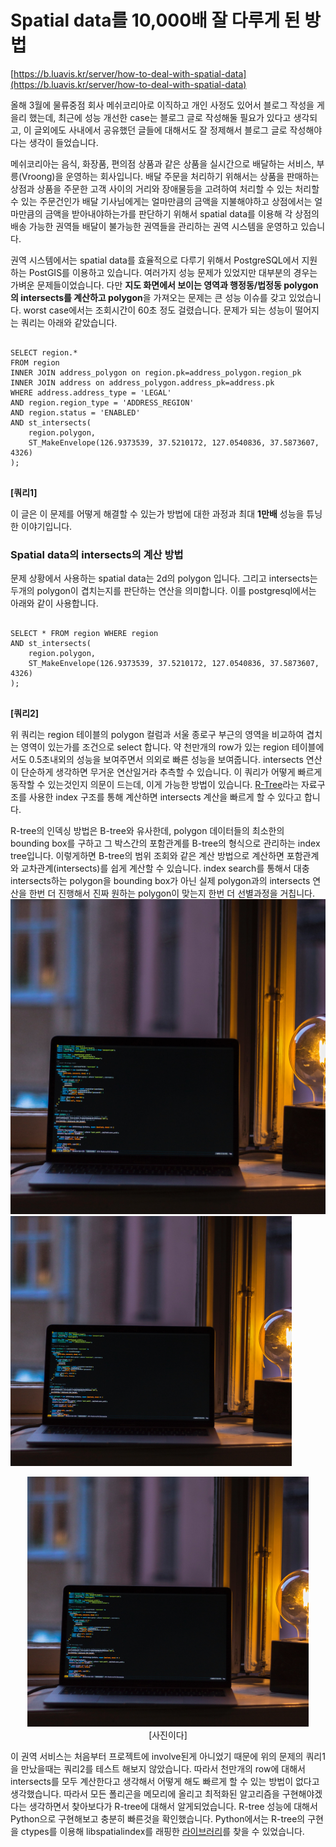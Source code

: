 # Spatial data를 10,000배 잘 다루게 된 방법
[https://b.luavis.kr/server/how-to-deal-with-spatial-data](https://b.luavis.kr/server/how-to-deal-with-spatial-data)   



올해 3월에 물류중점 회사 메쉬코리아로 이직하고 개인 사정도 있어서 블로그 작성을 게을리 했는데, 최근에 성능 개선한 case는 블로그 글로 작성해둘 필요가 있다고 생각되고, 이 글외에도 사내에서 공유했던 글들에 대해서도 잘 정제해서 블로그 글로 작성해야다는 생각이 들었습니다.   

메쉬코리아는 음식, 화장품, 편의점 상품과 같은 상품을 실시간으로 배달하는 서비스, 부릉(Vroong)을 운영하는 회사입니다. 배달 주문을 처리하기 위해서는 상품을 판매하는 상점과 상품을 주문한 고객 사이의 거리와 장애물등을 고려하여 처리할 수 있는 처리할 수 있는 주문건인가 배달 기사님에게는 얼마만큼의 금액을 지불해야하고 상점에서는 얼마만큼의 금액을 받아내야하는가를 판단하기 위해서 spatial data를 이용해 각 상점의 배송 가능한 권역들 배달이 불가능한 권역들을 관리하는 권역 시스템을 운영하고 있습니다.   

권역 시스템에서는 spatial data를 효율적으로 다루기 위해서 PostgreSQL에서 지원하는 PostGIS를 이용하고 있습니다. 여러가지 성능 문제가 있었지만 대부분의 경우는 가벼운 문제들이었습니다. 다만 **지도 화면에서 보이는 영역과 행정동/법정동 polygon의 intersects를 계산하고 polygon**을 가져오는 문제는 큰 성능 이슈를 갖고 있었습니다. worst case에서는 조회시간이 60초 정도 걸렸습니다. 문제가 되는 성능이 떨어지는 쿼리는 아래와 같았습니다.   

<pre>
<code>
SELECT region.*
FROM region
INNER JOIN address_polygon on region.pk=address_polygon.region_pk
INNER JOIN address on address_polygon.address_pk=address.pk
WHERE address.address_type = 'LEGAL'
AND region.region_type = 'ADDRESS_REGION'
AND region.status = 'ENABLED'
AND st_intersects(
    region.polygon,
    ST_MakeEnvelope(126.9373539, 37.5210172, 127.0540836, 37.5873607, 4326)
);
</code>
</pre>
**[쿼리1]**  

이 글은 이 문제를 어떻게 해결할 수 있는가 방법에 대한 과정과 최대 **1만배** 성능을 튜닝한 이야기입니다.  

### Spatial data의 intersects의 계산 방법   
      
문제 상황에서 사용하는 spatial data는 2d의 polygon 입니다. 그리고 intersects는 두개의 polygon이 겹치는지를 판단하는 연산을 의미합니다. 이를 postgresql에서는 아래와 같이 사용합니다.    

<pre>
<code>
SELECT * FROM region WHERE region
AND st_intersects(
    region.polygon,
    ST_MakeEnvelope(126.9373539, 37.5210172, 127.0540836, 37.5873607, 4326)
);
</code>
</pre>
**[쿼리2]**    

위 쿼리는 region 테이블의 polygon 컬럼과 서울 종로구 부근의 영역을 비교하여 겹치는 영역이 있는가를 조건으로 select 합니다. 약 천만개의 row가 있는 region 테이블에서도 0.5초내외의 성능을 보여주면서 의외로 빠른 성능을 보여줍니다. intersects 연산이 단순하게 생각하면 무거운 연산일거라 추측할 수 있습니다. 이 쿼리가 어떻게 빠르게 동작할 수 있는것인지 의문이 드는데, 이게 가능한 방법이 있습니다. [R-Tree](https://en.wikipedia.org/wiki/R-tree)라는 자료구조를 사용한 index 구조를 통해 계산하면 intersects 계산을 빠르게 할 수 있다고 합니다.    

R-tree의 인덱싱 방법은 B-tree와 유사한데, polygon 데이터들의 최소한의 bounding box를 구하고 그 박스간의 포함관계를 B-tree의 형식으로 관리하는 index tree입니다. 이렇게하면 B-tree의 범위 조회와 같은 계산 방법으로 계산하면 포함관계와 교차관계(intersects)를 쉽게 계산할 수 있습니다. index search를 통해서 대충 intersects하는 polygon을 bounding box가 아닌 실제 polygon과의 intersects 연산을 한번 더 진행해서 진짜 원하는 polygon이 맞는지 한번 더 선별과정을 거칩니다.     
![code](/img/oskar-yildiz-cOkpTiJMGzA-unsplash.jpg) 
<img src="/img/oskar-yildiz-cOkpTiJMGzA-unsplash.jpg" width="450px" height="400px" title="px(픽셀) 크기 설정" alt="code"></img><br/>

<p align="center">
  <img src="/img/oskar-yildiz-cOkpTiJMGzA-unsplash.jpg" width="450px" height="400px" title="px(픽셀) 크기 설정" alt="code"></img><br/>
  [사진이다]
</p>

이 권역 서비스는 처음부터 프로젝트에 involve된게 아니었기 때문에 위의 문제의 쿼리1을 만났을때는 쿼리2를 테스트 해보지 않았습니다. 따라서 천만개의 row에 대해서 intersects를 모두 계산한다고 생각해서 어떻게 해도 빠르게 할 수 있는 방법이 없다고 생각했습니다. 따라서 모든 폴리곤을 메모리에 올리고 최적화된 알고리즘을 구현해야겠다는 생각하면서 찾아보다가 R-tree에 대해서 알게되었습니다. R-tree 성능에 대해서 Python으로 구현해보고 충분히 빠른것을 확인했습니다. Python에서는 R-tree의 구현을 ctypes를 이용해 libspatialindex를 래핑한 [라이브러리](https://pypi.org/project/Rtree/)를 찾을 수 있었습니다.
